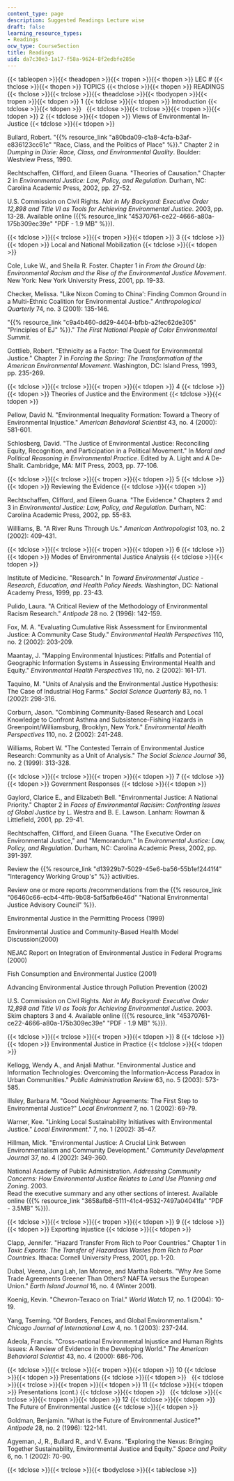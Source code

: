 ```yaml
---
content_type: page
description: Suggested Readings Lecture wise
draft: false
learning_resource_types:
- Readings
ocw_type: CourseSection
title: Readings
uid: da7c30e3-1a17-f58a-9624-8f2edbfe285e
---
```

{{< tableopen >}}{{< theadopen >}}{{< tropen >}}{{< thopen >}}
LEC #
{{< thclose >}}{{< thopen >}}
TOPICS
{{< thclose >}}{{< thopen >}}
READINGS
{{< thclose >}}{{< trclose >}}{{< theadclose >}}{{< tbodyopen >}}{{< tropen >}}{{< tdopen >}}
1
{{< tdclose >}}{{< tdopen >}}
Introduction
{{< tdclose >}}{{< tdopen >}}
 
{{< tdclose >}}{{< trclose >}}{{< tropen >}}{{< tdopen >}}
2
{{< tdclose >}}{{< tdopen >}}
Views of Environmental In-Justice
{{< tdclose >}}{{< tdopen >}}

Bullard, Robert. "{{% resource_link "a80bda09-c1a8-4cfa-b3af-e836123cc61c" "Race, Class, and the Politics of Place" %}}." Chapter 2 in *Dumping in Dixie: Race, Class, and Environmental Quality*. Boulder: Westview Press, 1990.

Rechtschaffen, Clifford, and Eileen Guana. "Theories of Causation." Chapter 2 in *Environmental Justice: Law, Policy, and Regulation*. Durham, NC: Carolina Academic Press, 2002, pp. 27-52.

U.S. Commission on Civil Rights. *Not in My Backyard: Executive Order 12,898 and Title VI as Tools for Achieving Environmental Justice*. 2003, pp. 13-28. Available online ({{% resource_link "45370761-ce22-4666-a80a-175b309ec39e" "PDF - 1.9 MB" %}}).

{{< tdclose >}}{{< trclose >}}{{< tropen >}}{{< tdopen >}}
3
{{< tdclose >}}{{< tdopen >}}
Local and National Mobilization
{{< tdclose >}}{{< tdopen >}}

Cole, Luke W., and Sheila R. Foster. Chapter 1 in *From the Ground Up: Environmental Racism and the Rise of the Environmental Justice Movement*. New York: New York University Press, 2001, pp. 19-33.

Checker, Melissa. "Like Nixon Coming to China': Finding Common Ground in a Multi-Ethnic Coalition for Environmental Justice." *Anthropological Quarterly* 74, no. 3 (2001): 135-146.

"{{% resource_link "c9a4b460-dd29-4404-bfbb-a2fec62de305" "Principles of EJ" %}}." *The First National People of Color Environmental Summit*.

Gottlieb, Robert. "Ethnicity as a Factor: The Quest for Environmental Justice." Chapter 7 in *Forcing the Spring: The Transformation of the American Environmental Movement*. Washington, DC: Island Press, 1993, pp. 235-269.

{{< tdclose >}}{{< trclose >}}{{< tropen >}}{{< tdopen >}}
4
{{< tdclose >}}{{< tdopen >}}
Theories of Justice and the Environment
{{< tdclose >}}{{< tdopen >}}

Pellow, David N. "Environmental Inequality Formation: Toward a Theory of Environmental Injustice." *American Behavioral Scientist* 43, no. 4 (2000): 581-601.

Schlosberg, David. "The Justice of Environmental Justice: Reconciling Equity, Recognition, and Participation in a Political Movement." In *Moral and Political Reasoning in Environmental Practice*. Edited by A. Light and A De-Shalit. Cambridge, MA: MIT Press, 2003, pp. 77-106.

{{< tdclose >}}{{< trclose >}}{{< tropen >}}{{< tdopen >}}
5
{{< tdclose >}}{{< tdopen >}}
Reviewing the Evidence
{{< tdclose >}}{{< tdopen >}}

Rechtschaffen, Clifford, and Eileen Guana. "The Evidence." Chapters 2 and 3 in *Environmental Justice: Law, Policy, and Regulation*. Durham, NC: Carolina Academic Press, 2002, pp. 55-83.

Willliams, B. "A River Runs Through Us." *American Anthropologist* 103, no. 2 (2002): 409-431.

{{< tdclose >}}{{< trclose >}}{{< tropen >}}{{< tdopen >}}
6
{{< tdclose >}}{{< tdopen >}}
Modes of Environmental Justice Analysis
{{< tdclose >}}{{< tdopen >}}

Institute of Medicine. "Research." In *Toward Environmental Justice - Research, Education, and Health Policy Needs.* Washington, DC: National Academy Press, 1999, pp. 23-43.

Pulido, Laura. "A Critical Review of the Methodology of Environmental Racism Research." *Antipode* 28 no. 2 (1996): 142-159.

Fox, M. A. "Evaluating Cumulative Risk Assessment for Environmental Justice: A Community Case Study." *Environmental Health Perspectives* 110, no. 2 (2002): 203-209.

Maantay, J. "Mapping Environmental Injustices: Pitfalls and Potential of Geographic Information Systems in Assessing Environmental Health and Equity." *Environmental Health Perspectives* 110, no. 2 (2002): 161-171.

Taquino, M. "Units of Analysis and the Environmental Justice Hypothesis: The Case of Industrial Hog Farms." *Social Science Quarterly* 83, no. 1 (2002): 298-316.

Corburn, Jason. "Combining Community-Based Research and Local Knowledge to Confront Asthma and Subsistence-Fishing Hazards in Greenpoint/Williamsburg, Brooklyn, New York." *Environmental Health Perspectives* 110, no. 2 (2002): 241-248.

Williams, Robert W. "The Contested Terrain of Environmental Justice Research: Community as a Unit of Analysis." *The Social Science Journal* 36, no. 2 (1999): 313-328.

{{< tdclose >}}{{< trclose >}}{{< tropen >}}{{< tdopen >}}
7
{{< tdclose >}}{{< tdopen >}}
Government Responses
{{< tdclose >}}{{< tdopen >}}

Gaylord, Clarice E., and Elizabeth Bell. "Environmental Justice: A National Priority." Chapter 2 in *Faces of Environmental Racisim: Confronting Issues of Global Justice* by L. Westra and B. E. Lawson. Lanham: Rowman & Littlefield, 2001, pp. 29-41.

Rechtschaffen, Clifford, and Eileen Guana. "The Executive Order on Environmental Justice," and "Memorandum." In *Environmental Justice: Law, Policy, and Regulation*. Durham, NC: Carolina Academic Press, 2002, pp. 391-397.

Review the {{% resource_link "d13929b7-5029-45e6-ba56-55b1ef2441f4" "Interagency Working Group's" %}} activities.

Review one or more reports /recommendations from the {{% resource_link "06460c66-ecb4-4ffb-9b08-5af5afb6e46d" "National Environmental Justice Advisory Council" %}}.

Environmental Justice in the Permitting Process (1999)

Environmental Justice and Community-Based Health Model Discussion(2000)

NEJAC Report on Integration of Environmental Justice in Federal Programs (2000)

Fish Consumption and Environmental Justice (2001)

Advancing Environmental Justice through Pollution Prevention (2002)

U.S. Commission on Civil Rights. *Not in My Backyard: Executive Order 12,898 and Title VI as Tools for Achieving Environmental Justice*. 2003. Skim chapters 3 and 4. Available online ({{% resource_link "45370761-ce22-4666-a80a-175b309ec39e" "PDF - 1.9 MB" %}}).

{{< tdclose >}}{{< trclose >}}{{< tropen >}}{{< tdopen >}}
8
{{< tdclose >}}{{< tdopen >}}
Environmental Justice in Practice
{{< tdclose >}}{{< tdopen >}}

Kellogg, Wendy A., and Anjali Mathur. "Environmental Justice and Information Technologies: Overcoming the Information-Access Paradox in Urban Communities." *Public Administration Review* 63, no. 5 (2003): 573-585.

Illsley, Barbara M. "Good Neighbour Agreements: The First Step to Environmental Justice?" *Local Environment* 7, no. 1 (2002): 69-79.

Warner, Kee. "Linking Local Sustainability Initiatives with Environmental Justice." *Local Environment*." 7, no. 1 (2002): 35-47.

Hillman, Mick. "Environmental Justice: A Crucial Link Between Environmentalism and Community Development." *Community Development Journal* 37, no. 4 (2002): 349-360.

National Academy of Public Administration. *Addressing Community Concerns: How Environmental Justice Relates to Land Use Planning and Zoning*. 2003.   
Read the executive summary and any other sections of interest. Available online ({{% resource_link "3658afb8-5111-41c4-9532-7497a04041fa" "PDF - 3.5MB" %}}).

{{< tdclose >}}{{< trclose >}}{{< tropen >}}{{< tdopen >}}
9
{{< tdclose >}}{{< tdopen >}}
Exporting Injustice
{{< tdclose >}}{{< tdopen >}}

Clapp, Jennifer. "Hazard Transfer From Rich to Poor Countries." Chapter 1 in *Toxic Exports: The Transfer of Hazardous Wastes from Rich to Poor Countries*. Ithaca: Cornell University Press, 2001, pp. 1-20.

Dubal, Veena, Jung Lah, Ian Monroe, and Martha Roberts. "Why Are Some Trade Agreements Greener Than Others? NAFTA versus the European Union." *Earth Island Journal* 16, no. 4 (Winter 2001).

Koenig, Kevin. "Chevron-Texaco on Trial." *World Watch* 17, no. 1 (2004): 10-19.

Yang, Tseming. "Of Borders, Fences, and Global Environmentalism." *Chicago Journal of International Law* 4, no. 1 (2003): 237-244.

Adeola, Francis. "Cross-national Environmental Injustice and Human Rights Issues: A Review of Evidence in the Developing World." *The American Behavioral Scientist* 43, no. 4 (2000): 686-706.

{{< tdclose >}}{{< trclose >}}{{< tropen >}}{{< tdopen >}}
10
{{< tdclose >}}{{< tdopen >}}
Presentations
{{< tdclose >}}{{< tdopen >}}
 
{{< tdclose >}}{{< trclose >}}{{< tropen >}}{{< tdopen >}}
11
{{< tdclose >}}{{< tdopen >}}
Presentations (cont.)
{{< tdclose >}}{{< tdopen >}}
 
{{< tdclose >}}{{< trclose >}}{{< tropen >}}{{< tdopen >}}
12
{{< tdclose >}}{{< tdopen >}}
The Future of Environmental Justice
{{< tdclose >}}{{< tdopen >}}

Goldman, Benjamin. "What is the Future of Environmental Justice?" *Antipode* 28, no. 2 (1996): 122-141.

Agyeman, J, R., Bullard R., and V. Evans. "Exploring the Nexus: Bringing Together Sustainability, Environmental Justice and Equity." *Space and Polity* 6, no. 1 (2002): 70-90.

{{< tdclose >}}{{< trclose >}}{{< tbodyclose >}}{{< tableclose >}}
